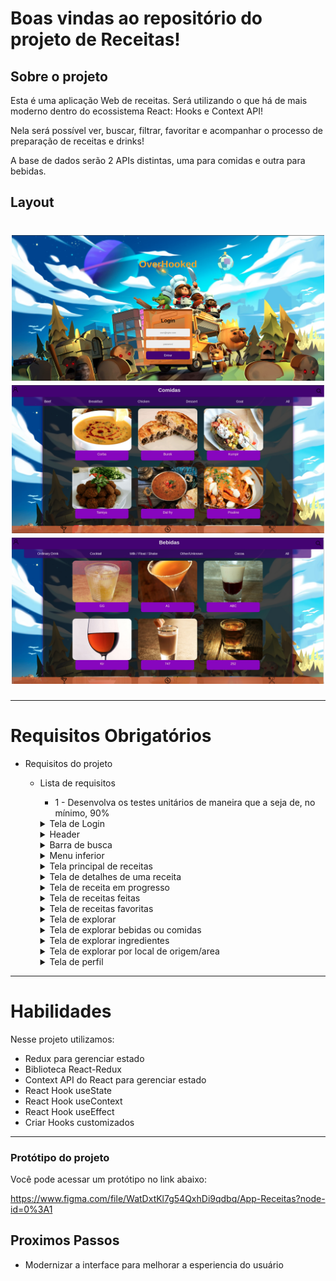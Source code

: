 # Boas vindas ao repositório do projeto de Receitas!

## Sobre o projeto

Esta é uma aplicação Web de receitas. Será utilizando o que há de mais moderno dentro do ecossistema React: Hooks e Context API!

Nela será possível ver, buscar, filtrar, favoritar e acompanhar o processo de preparação de receitas e drinks!

A base de dados serão 2 APIs distintas, uma para comidas e outra para bebidas.


## Layout

<h1 align="center">
  <img alt="layout" title="#login" src="public/asserts/tela_login.png"  width="500" style="max-width:100%;"/>
  <img alt="layout" title="#comidas" src="public/asserts/lista_comidas.png" width="500" style="max-width:100%;"/>
  <img alt="layout" title="#bebidas" src="public/asserts/lista_bebidas.png" width="500" style="max-width:100%;"/>
</h1>

---

# Requisitos Obrigatórios

- Requisitos do projeto

  - Lista de requisitos
    - 1 - Desenvolva os testes unitários de maneira que a seja de, no mínimo, 90%
    <details>
      <summary>Tela de Login</summary>
  
        - 2 - Crie todos os elementos que devem respeitar os atributos descritos no protótipo para a tela de login
        - 3 - Desenvolva a tela de maneira que a pessoa deve conseguir escrever seu email no input de email
        - 4 - Desenvolva a tela de maneira que a pessoa deve conseguir escrever sua senha no input de senha
        - 5 - Desenvolva a tela de maneira que o formulário só seja válido após um email válido e uma senha de mais de 6 caracteres serem       preenchidos
        - 6 - Salve 2 tokens no localStorage após a submissão, identificados pelas chaves mealsToken e cocktailsToken
        - 7 - Salve o e-mail da pessoa usuária no localStorage na chave user após a submissão
        - 8 - Redirecione a pessoa usuária para a tela principal de receitas de comidas após a submissão e validação com sucesso do login
    </details>
    <details>
      <summary>Header</summary>

    - 9 - Implemente os elementos do header na tela principal de receitas, respeitando os atributos descritos no protótipo
    - 10 - Implemente um ícone para a tela de perfil, um título e um ícone para a busca, caso exista no protótipo
    - 11 - Redirecione a pessoa usuária para a tela de perfil ao clicar no botão de perfil
    - 12 - Desenvolva o botão de busca que, ao ser clicado, a barra de busca deve aparecer. O mesmo serve para escondê-la
    </details>

    <details>
      <summary>Barra de busca</summary>

    - 13 - Implemente os elementos da barra de busca respeitando os atributos descritos no protótipo
    - 14 - Posicione a barra logo abaixo do header e implemente 3 radio buttons: Ingrediente, Nome e Primeira letra
    - 15 - Busque na API de comidas caso a pessoa esteja na página de comidas e na de bebidas caso esteja na de bebidas
    - 16 - Redirecione para a tela de detalhes da receita caso apenas uma receita seja encontrada, com o ID da mesma na URL
    - 17 - Mostre as receitas em cards caso mais de uma receita seja encontrada
    - 18 - Exiba um `alert` caso nenhuma receita seja encontrada
    </details>

    <details>
      <summary>Menu inferior</summary>

    - 19 - Implemente os elementos do menu inferior respeitando os atributos descritos no protótipo
    - 20 - Posicione o menu inferior de forma fixa e apresente 3 ícones: um para comidas, um para bebidas e outro para exploração
    - 21 - Exiba o menu inferior apenas nas telas indicadas pelo protótipo
    - 22 - Redirecione a pessoa usuária para uma lista de cocktails ao clicar no ícone de bebidas
    - 23 - Redirecione a pessoa usuária para a tela de explorar ao clicar no ícone de exploração
    - 24 - Redirecione a pessoa usuárua para uma lista de comidas ao clicar no ícone de comidas
    </details>
    <details>
      <summary>Tela principal de receitas</summary>

    - 25 - Implemente os elementos da tela principal de receitas respeitando os atributos descritos no protótipo
    - 26 - Carregue as 12 primeiras receitas de comidas ou bebidas, uma em cada card
    - 27 - Implemente os botões de categoria para serem utilizados como filtro
    - 28 - Implemente o filtro das receitas através da API ao clicar no filtro de categoria
    - 29 - Implemente o filtro como um toggle, que se for selecionado de novo, o app deve retornar as receitas sem nenhum filtro
    - 30 - Implemente o filtro de categoria para que apenas um seja selecionado por vez
    - 31 - Desenvolva o filtro de categorias com a opção de filtrar por todas as categorias
    - 32 - Redirecione a pessoa usuária, ao clicar no card, para a tela de detalhes, que deve mudar a rota e conter o id da receita na URL
    </details>

    <details>
      <summary>Tela de detalhes de uma receita</summary>

    - 33 - Implemente os elementos da tela de detalhes de uma receita respeitando os atributos descritos no protótipo
    - 34 - Realize uma request para a API passando o `id` da receita que deve estar disponível nos parâmetros da URL
    - 35 - Desenvolva a tela de forma que contenha uma imagem da receita, o título, a categoria (ou se é ou não alcoólico), uma lista de  ingredientes seguidos pelas quantidades, instruções, um vídeo do youtube "embedado" e recomendações
    - 36 - Implemente as recomendações, para receitas de comida, a recomendação deverá ser bebida e vice-versa
    - 37 - Implemente os cards de recomendação, onde serão 6 cards, mas mostrando apenas 2 e o scroll é horizontal, similar a um `carousel`
    - 38 - Desenvolva um botão de nome "Iniciar Receita" que deve ficar fixo na parte de baixo da tela o tempo todo
    - 39 - Implemente a solução de forma que caso a receita já tenha sido feita, o botão "Iniciar Receita" deve sumir
    - 40 - Implemente a solução de modo que caso a receita tenha sido iniciada mas não finalizada, o texto do botão deve ser "Continuar   Receita"
    - 41 - Redirecione a pessoa usuário caso o botão "Iniciar Receita" seja clicado, a rota deve mudar para a tela de receita em processo
    - 42 - Implemente um botão de compartilhar e um de favoritar a receita
    - 43 - Implemente a solução de forma que, ao clicar no botão de compartilhar, o link da receita dentro do app deve ser copiado para o   clipboard e uma mensagem avisando que o link foi copiado deve aparecer
    - 44 - Implemente o ícone do coração (favorito) de maneira que, deve vir preenchido caso a receita esteja favoritada e "despreenchido"  caso contrário
    - 45 - Implemente a lógica no botão de favoritar, caso seja clicado, o ícone do coração deve mudar seu estado atual, caso esteja  preenchido deve mudar para "despreenchido" e vice-versa
    - 46 - Salve as receitas favoritas no `localStorage` na chave `favoriteRecipes`
    </details>

    <details>
      <summary>Tela de receita em progresso</summary>

    - 47 - Desenvolva a tela de maneira que contenha uma imagem da receita, seu titulo, sua categoria (ou se a bebida é alcoólica ou não)   uma lista de ingredientes com suas respectivas quantidade e suas instruções
    - 48 - Desenvolva um checkbox para cada item da lista de ingredientes
    - 49 - Implemente uma lógica que, ao clicar no checkbox de um ingrediente, o nome dele deve ser "riscado" da lista
    - 50 - Salve o estado do progresso, que deve ser mantido caso a pessoa atualize a página ou volte para a mesma receita
    - 51 - Desenvolva a lógica de favoritar e compartilhar, a lógica da tela de detalhes de uma receita se aplica aqui
    - 52 - Implemente a solução de maneira que o botão de finalizar receita só pode estar habilitado quando todos os ingredientes estiverem   _"checkados"_ (marcados)
    - 53 - Redirecione a pessoa usuária após clicar no botão "Finalizar receita", para a página de receitas feitas, cuja rota deve ser `/ receitas-feitas`
    </details>

    <details>
      <summary>Tela de receitas feitas</summary>

    - 54 - Implemente os elementos da tela de receitas feitas respeitando os atributos descritos no protótipo
    - 55 - Desenvolva a tela de maneira que, caso a receita do card seja uma comida, ela deve possuir: a foto da receita, o nome, a   categoria, a area, a data em que a pessoa fez a receita, as 2 primeiras tags retornadas pela API e um botão de compartilhar
    - 56 - Desenvolva a tela de maneira que, caso a receita do card seja uma bebida, ela deve possuir: a foto da receita, o nome, se é  alcoólica, a data em que a pessoa fez a receita e um botão de compartilhar
    - 57 - Desenvolva a solução de maneira que o botão de compartilhar deve copiar a URL da tela de detalhes da receita para o clipboard
    - 58 - Implemente 2 botões que filtram as receitas por comida ou bebida e um terceiro que remove todos os filtros
    - 59 - Redirecione para a tela de detalhes da receita caso seja clicado na foto ou no nome da receita
    </details>

    <details>
      <summary>Tela de receitas favoritas</summary>

    - 60 - Implemente os elementos da tela de receitas favoritas (cumulativo com os atributos em comum com a tela de receitas feitas)   respeitando os atributos descritos no protótipo
    - 61 - Desenvolva a tela de maneira que, caso a receita do card seja uma comida, ela deve possuir: a foto da receita, o nome, a   categoria, a area, um botão de compartilhar e um de "desfavoritar"
    - 62 - Desenvolva a tela de maneira que, caso a receita do card seja uma bebida, ela deve possuir: a foto da receita, o nome, se é  alcoólica ou não, um botão de compartilhar e um de "desfavoritar"
    - 63 - Desenvolva a solução de maneira que o botão de compartilhar deve copiar a URL da tela de detalhes da receita para o clipboard
    - 64 - Desenvolva a solução de maneira que o botão de "desfavoritar" deve remover a receita da lista de receitas favoritas do   `localStorage` e da tela
    - 65 - Implemente 2 botões que filtram as receitas por comida ou bebida e um terceiro que remove todos os filtros
    - 66 - Redirecione a pessoa usuária ao clicar na foto ou no nome da receita, a rota deve mudar para a tela de detalhes daquela receita
    </details>

    <details>
      <summary>Tela de explorar</summary>

    - 67 - Implemente os elementos da tela de explorar respeitando os atributos descritos no protótipo
    - 68 - Desenvolva a tela de maneira que tenha 2 botões: um para explorar comidas e o outro para explorar bebidas
    - 69 - Redirecione a pessoa usuária ao clicar em um dos botões, a rota deve mudar para a página de explorar comidas ou de explorar  bebidas

    </details>

    <details>
      <summary>Tela de explorar bebidas ou comidas</summary>

    - 70 - Implemente os elementos da tela de explorar bebidas ou comidas respeitando os atributos descritos no protótipo
    - 71 - Desenvolva 3 botões: um para explorar por ingrediente, um para explorar por local de origem e um para pegar uma receita aleatória
    - 72 - Redirecione a pessoa usuária ao clicar em "Por Ingredientes", a rota deve mudar para a tela de explorar por ingredientes
    - 73 - Redirecione a pessoa usuária ao clicar em "Por Local de Origem", a rota deve mudar para tela de explorar por local de origem
    - 74 - Redirecione a pessoa usuária ao clicar em "Me Surpreenda!", a rota deve mudar para a tela de detalhes de uma receita, que deve   ser escolhida de forma aleatória através da API
    </details>

    <details>
      <summary>Tela de explorar ingredientes</summary>

    - 75 - Implemente os elementos da tela de explorar ingredientes respeitando os atributos descritos no protótipo
    - 76 - Desenvolva cards para os 12 primeiros ingredientes, de forma que cada card contenha o nome do ingrediente e uma foto
    - 77 - Redireciona a pessoa usuária ao clicar no card do ingrediente, a rota deve mudar para tela principal de receitas mas mostrando   apenas as receitas que contém o ingrediente escolhido
    </details>

    <details>
      <summary>Tela de explorar por local de origem/area</summary>

        - 78 - Implemente os elementos da tela de explorar por local de origem respeitando os atributos descritos no protótipo
        - 79 - Desenvolva as mesmas especificações da tela de receitas principal, com a diferença de que os filtros de categoria são      substituídos por um dropdown
        - 80 - Implemente o dropdown de maneira que devem estar disponíveis todas as áreas retornadas da API, incluindo a opção "All", que      retorna as receitas sem nenhum filtro
        - 81 - Implemente a rota que deve ser apenas `/explorar/comidas/area`
    </details>

    <details>
      <summary>Tela de perfil</summary>

    - 82 - Implemente os elementos da a tela de perfil respeitando os atributos descritos no protótipo
    - 83 - Implemente a solução de maneira que o e-mail da pessoa usuária deve estar visível
    - 84 - Implemente 3 botões: um de nome "Receitas Feitas", um de nome "Receitas Favoritas" e um de nome "Sair"
    - 85 - Redirecione a pessoa usuária que, ao clicar no botão de "Receitas Favoritas", a rota deve mudar para a tela de receitas favoritas
    - 86 - Redirecione a pessoa usuária que, ao clicar no botão de "Receitas Feitas", a rota deve mudar para a tela de receitas feitas
    - 87 - Redirecione a pessoa usuária que, ao clicar no botão de "Sair", o `localStorage` deve ser limpo e a rota deve mudar para a tela  de login
    </details>

---

# Habilidades

Nesse projeto utilizamos:

- Redux para gerenciar estado
- Biblioteca React-Redux
- Context API do React para gerenciar estado
- React Hook useState
- React Hook useContext
- React Hook useEffect
- Criar Hooks customizados

---

### Protótipo do projeto

Você pode acessar um protótipo no link abaixo:

https://www.figma.com/file/WatDxtKl7g54QxhDi9qdbq/App-Receitas?node-id=0%3A1

## Proximos Passos

- Modernizar a interface para melhorar a esperiencia do usuário